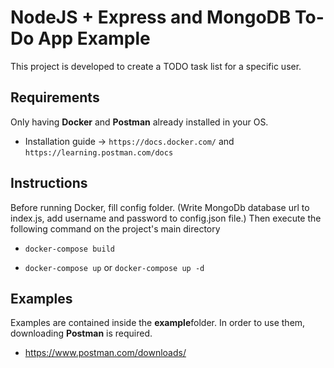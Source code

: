 # NodeJS + Express and MongoDB To-Do App Example

This project is developed to create a TODO task list for a specific user.

## Requirements

Only having **Docker**  and **Postman** already installed in your OS.

* Installation guide -> ```https://docs.docker.com/``` and ```https://learning.postman.com/docs```

## Instructions

Before running Docker, fill config folder. (Write MongoDb database url to index.js, add username and password to config.json file.)
Then execute the following command on the project's main directory

* ```docker-compose build```

* ```docker-compose up``` or ```docker-compose up -d``` 

## Examples

Examples are contained inside the **example**folder. In order to use them, downloading **Postman** is required.

* https://www.postman.com/downloads/

